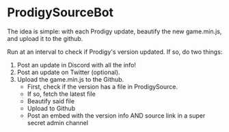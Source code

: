 # ProdigySourceBot
The idea is simple:
with each Prodigy update, beautify the new game.min.js, and upload it to the github.

Run at an interval to check if Prodigy's version updated. If so, do two things:

1. Post an update in Discord with all the info!
2. Post an update on Twitter (optional).
3. Upload the game.min.js to the Github.
    - First, check if the version has a file in ProdigySource.
    - If so, fetch the latest file
    - Beautify said file
    - Upload to Github
    - Post an embed with the version info AND source link in a super secret admin channel